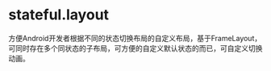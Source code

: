# stateful.layout
方便Android开发者根据不同的状态切换布局的自定义布局，基于FrameLayout，可同时存在多个同状态的子布局，可方便的自定义默认状态的而已，可自定义切换动画。
